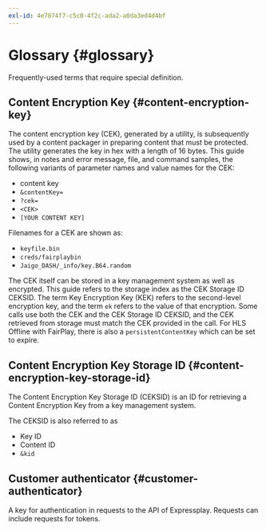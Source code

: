 ```yaml
---
exl-id: 4e7874f7-c5c0-4f2c-ada2-a0da3ed4d4bf
---
```

# Glossary {#glossary}

Frequently-used terms that require special definition.

## Content Encryption Key {#content-encryption-key}

The content encryption key (CEK), generated by a utility, is subsequently used by a content packager in preparing content that must be protected.
The utility generates the key in hex with a length of 16 bytes.
This guide shows, in notes and error message, file, and command samples, the following variants of parameter names and value names for the CEK:

* content key
* `&contentKey=`
* `?cek=`
* `<CEK>`
* `[YOUR CONTENT KEY]`

Filenames for a CEK are shown as:

* `keyfile.bin`
* `creds/fairplaybin`
* `Jaigo_DASH/_info/key.B64.random`

The CEK itself can be stored in a key management system as well as encrypted. This guide refers to the storage index as the CEK Storage ID CEKSID. The term Key Encryption Key (KEK) refers to the second-level encryption key, and the term `ek` refers to the value of that encryption.
Some calls use both the CEK and the CEK Storage ID CEKSID, and the CEK retrieved from storage must match the CEK provided in the call.
For HLS Offline with FairPlay, there is also a `persistentContentKey` which can be set to expire.

## Content Encryption Key Storage ID {#content-encryption-key-storage-id}

The Content Encryption Key Storage ID (CEKSID) is an ID for retrieving a Content Encryption Key from a key management system.

The CEKSID is also referred to as
* Key ID
* Content ID
* `&kid`

## Customer authenticator {#customer-authenticator}

A key for authentication in requests to the API of Expressplay. Requests can include requests for tokens.
